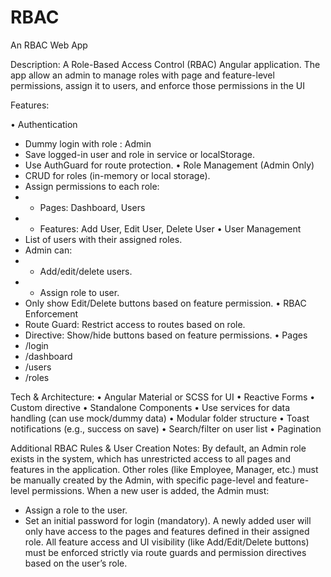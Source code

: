 # RBAC

An RBAC Web App

Description: A Role-Based Access Control (RBAC) Angular application. The app allow an
admin to manage roles with page and feature-level permissions, assign it to users, and
enforce those permissions in the UI

Features:

• Authentication

- Dummy login with role : Admin
- Save logged-in user and role in service or localStorage.
- Use AuthGuard for route protection.
  • Role Management (Admin Only)
- CRUD for roles (in-memory or local storage).
- Assign permissions to each role:
- - Pages: Dashboard, Users
- - Features: Add User, Edit User, Delete User
    • User Management
- List of users with their assigned roles.
- Admin can:
- - Add/edit/delete users.
- - Assign role to user.
- Only show Edit/Delete buttons based on feature permission.
  • RBAC Enforcement
- Route Guard: Restrict access to routes based on role.
- Directive: Show/hide buttons based on feature permissions.
  • Pages
- /login
- /dashboard
- /users
- /roles

Tech & Architecture:
• Angular Material or SCSS for UI
• Reactive Forms
• Custom directive
• Standalone Components
• Use services for data handling (can use mock/dummy data)
• Modular folder structure
• Toast notifications (e.g., success on save)
• Search/filter on user list
• Pagination

Additional RBAC Rules & User Creation Notes:
By default, an Admin role exists in the system, which has unrestricted access to all pages
and features in the application.
Other roles (like Employee, Manager, etc.) must be manually created by the Admin, with
specific page-level and feature-level permissions.
When a new user is added, the Admin must:

- Assign a role to the user.
- Set an initial password for login (mandatory).
  A newly added user will only have access to the pages and features defined in their assigned
  role.
  All feature access and UI visibility (like Add/Edit/Delete buttons) must be enforced strictly
  via route guards and permission directives based on the user’s role.
